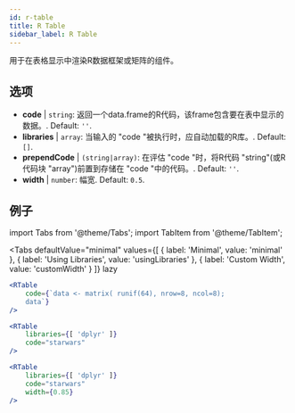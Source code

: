 ```yaml
---
id: r-table
title: R Table
sidebar_label: R Table
---
```


用于在表格显示中渲染R数据框架或矩阵的组件。

## 选项

* __code__ | `string`: 返回一个data.frame的R代码，该frame包含要在表中显示的数据。. Default: `''`.
* __libraries__ | `array`: 当输入的 "code "被执行时，应自动加载的R库。. Default: `[]`.
* __prependCode__ | `(string|array)`: 在评估 "code "时，将R代码 "string"(或R代码块 "array")前置到存储在 "code "中的代码。. Default: `''`.
* __width__ | `number`: 幅宽. Default: `0.5`.


## 例子


import Tabs from '@theme/Tabs';
import TabItem from '@theme/TabItem';

<Tabs
    defaultValue="minimal"
    values={[
        { label: 'Minimal', value: 'minimal' },
        { label: 'Using Libraries', value: 'usingLibraries' },
        { label: 'Custom Width', value: 'customWidth' }
    ]}
    lazy
>

<TabItem value="minimal" >

```jsx live
<RTable
    code={`data <- matrix( runif(64), nrow=8, ncol=8); 
    data`}
/>
```

</TabItem>

<TabItem value="usingLibraries" >

```jsx live
<RTable 
    libraries={[ 'dplyr' ]}
    code="starwars"
/>
```

</TabItem>

<TabItem value="customWidth" >

```jsx live
<RTable 
    libraries={[ 'dplyr' ]}
    code="starwars"
    width={0.85}
/>
```

</TabItem>

</Tabs>
